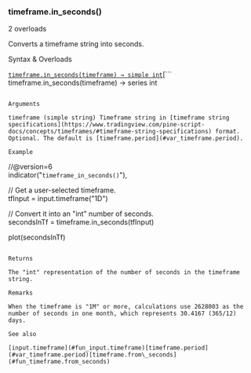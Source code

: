 ### timeframe.in\_seconds()

2 overloads

Converts a timeframe string into seconds.

Syntax & Overloads

[```
timeframe.in_seconds(timeframe) → simple int
```](#fun_timeframe.in_seconds-0)[```
timeframe.in_seconds(timeframe) → series int
```](#fun_timeframe.in_seconds-1)

Arguments

timeframe (simple string) Timeframe string in [timeframe string specifications](https://www.tradingview.com/pine-script-docs/concepts/timeframes/#timeframe-string-specifications) format. Optional. The default is [timeframe.period](#var_timeframe.period).

Example

```
//@version=6  
indicator("`timeframe_in_seconds()`"),  
  
// Get a user-selected timeframe.  
tfInput = input.timeframe("1D")  
  
// Convert it into an "int" number of seconds.  
secondsInTf = timeframe.in_seconds(tfInput)  
  
plot(secondsInTf)
```

Returns

The "int" representation of the number of seconds in the timeframe string.

Remarks

When the timeframe is "1M" or more, calculations use 2628003 as the number of seconds in one month, which represents 30.4167 (365/12) days.

See also

[input.timeframe](#fun_input.timeframe)[timeframe.period](#var_timeframe.period)[timeframe.from\_seconds](#fun_timeframe.from_seconds)
